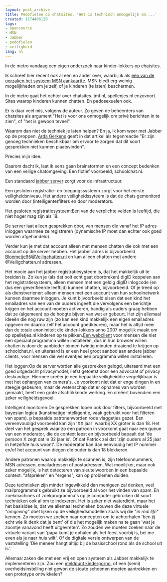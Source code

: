 ```yaml
---
layout: post_archive
title: Pedofielen op chatsites. 'Het is technisch onmogelijk om....'
created: 1174406120
tags:
- opensource
- MSN
- Jabber
- pedofielen
- veiligheid
lang: nl
---
```

In de metro vandaag een eigen onderzoek naar kinder-lokkers op chatsites.

Ik schreef hier recent ook al een en ander over, waarbij ik als [een van de oorzaken het systeem MSN aankaartte](http://bler.webschuur.com/pedofielen_op_msn_is_een_van_de_mogelijke_oorzaken_msn_zelf"). MSN biedt erg weinig mogelijkheden om je zelf, of je kinderen (te laten) beschermen.

In de metro gaat het echter over chatsites. tmf.nl, spellenjes.nl enzovoort. Sites waarop kinderen kunnen chatten. En pedosexuelen ook.

Er is daar veel mis, volgens de auteur. Zo geven de beheerders van chatsites als argument "Het is voor ons onmogelijk om privé berichten in te zien", of "het is gewoon teveel".

Waarom dan niet de techniek je laten helpen? En ja, ik kom weer met Jabber op de proppen. [Arda Gerkens](http://www.sp.nl/partij/gekozen/arda.stm) geeft in dat artikel als tegenreactie "Er zijn genoeg technieken beschikbaar om ervoor te zorgen dat dit soort gesprekken niet kunnen plaatsvinden".

Precies mijn idee.

Daarom dacht ik, laat ik eens gaan brainstormen en een concept bedenken van een veilige chatomgeving. Een fictief voorbeeld, schoolchat.nl.

Een standaard [jabber server](http://www.jabber.org/software/servers.shtml) zorgt voor de infrastructuur.

Een gesloten registratie- en toegangssysteem zorgt voor het eerste veiligheidsniveau. Het andere veiligheidssyteem is dat de chats gemonitord worden door (intelligente)filters en door moderators.

Het gesloten registratiesysteem:Een van de verplichte velden is leeftijd, die niet hoger mag zijn als 18.

De server laat alleen gesprekken door, van mensen die vanaf het IP adres inloggen waarmee ze registreren (dynamische IP moet dan echter ook goed worden afgehandeld).

Verder kun je met dat account alleen met mensen chatten die ook met een account op die server hebben. Het jabber adres is bijvoorbeeld Bloemetje95@Veiligchatten.nl en kan alleen chatten met andere @Veiligchatten.nl adressen.

Het mooie aan het jabber registratiesysteem is, dat het makkelijk uit te breiden is. Zo kun je (als dat ooit echt gaat doorbreken) digID koppelen aan het registratiesysteem, alleen mensen met een geldig digID inlogcode (en dus een geverifieerde leeftijd) kunnen chatten, bijvoorbeeld. Of je treed op als dienstverlener: alleen mensen met een account van hun schoolnetwerk kunnen daarmee inloggen. Je kunt bijvoorbeeld eisen dat een kind het emailadres van een van de ouders ingeeft die vervolgens een berichtje krijgen en het account moeten activeren, handig als ouders graag hebben dat ze (algemeen) op de hoogte bijven van wat er gebeurt. Het zijn allemaal ideeën die nog ruw zijn (zo kan een kind makkelijk een eigen emailadres opgeven en daarna zelf het account goedkeuren), maar het is altijd meer dan de totale anonimiteit die kinder-lokkers anno 2007 mogelijk maakt om op spelletjes.nl kinderen op te pikken.[Een webclient](http://jwchat.sourceforge.net/) voor mensen die niet een speciaal programma willen installeren, dus in hun browser willen chatten is door de aanbieder binnen twintig minuten draaiend te krijgen op schoolchat.nl, en uiteraard is er een heel groot aanbod aan andere jabber clients, voor mensen die wel eventjes een programma willen installeren.

Het loggen:Op de server worden alle gesprekken gelogd, uiteraard met een goed uitgedacht privacymodel, liefst getoetst door een advocaat of privacy deskundige. Hiermee creëer je een bepaalde veiligheiddie vergelijkbaar is met het ophangen van camera's. Je voorkomt niet dat er enge dingen in en steegje gebeuren, maar de wetenschap dat er opnames van worden gemaakt, heeft een grote afschrikkende werking. En creëert bovendien een zeker veiligheidsgevoel.

Intelligent monitoren:De gesprekken lopen ook door filters, bijvoorbeeld met bayesian logica (kunstmatige intelligentie, vaak gebruikt voor het filteren van spam). p bepaalde patronenworden rode vlaggetjes gezet. Een vereenvoudigd voorbeeld kan zijn 'XX jaar' waarbij XX groter is dan 18. Het deel van het gesprek waar zo een patroon in voorkomt gaat naar een queue van een moderator, die de context leest en bijvoorbeeld bepaalt dat 'de persoon X zegt dat ie 32 jaar is'. Of dat Patrick zei dat 'zijn ouders al 25 jaar in hetzelfde huis woont'. De moderator kan dan eenvoudig het IP nummer en/of het account van diegen die ouder is dan 18 blokkeren.

Andere patronen waarop makkelijk te scannen is, zijn telefoonnummers, MSN adressen, emailadressen of postadressen. Wat moeilijker, maar ook zeker mogelijk, is het detecteren van sleutelwoorden in een bepaalde context. "afspreken" en "ergens", kan op problemen duiden.

Deze technieken zijn minder ingewikkeld dan menigeen zal denken, veel mailprogramma's gebruikt ze bijvoorbeeld al voor het vinden van spam. En zoekmachines of zoekprogramma's op je computer gebruiken dit soort technieken ook al om te indexeren. Het is zeker niet waterdicht, maar het het basisidee is, dat we allemaal technieken bouwen die deze virtuele "_omgeving_" doet lijken op de veiligheidsmodellen zoals wij die "_in real life_" kennen. Zo moeten we zoeken naar concepten om te achterhalen 'ben jij echt wie ik denk dat je bent' of die het mogelijk maken na te gaan 'wat je zoontje vanavond heeft uitgevreten'. Zo zouden we moeten zoeken naar de virtuele variant van 'papa komt je ophalen als het feest voorbij is, bel me even als je naar huis wilt'. Of de digitale versie ontwerpen van de vaststelling 'Die meneer hangt altijd bij de basisschool rond als de school uit is'.

Allemaal zaken die met een vrij en open systeem als Jabber makkelijk te implementeren zijn. Zou een [meldpunt kinderporno](http://www.meldpunt-kinderporno.nl/), of een (semi) overheidsinstelling niet gewon de stoute schoenen moeten aantrekken en een prototype ontwikkelen?
